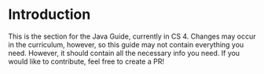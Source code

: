 # Introduction

This is the section for the Java Guide, currently in CS 4. Changes may occur in the curriculum, however, so this guide may not contain everything you need. However, it should contain all the necessary info you need. If you would like to contribute, feel free to create a PR!

